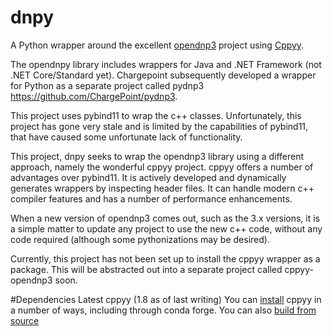 # dnpy
A Python wrapper around the excellent [opendnp3](https://github.com/dnp3/opendnp3) project using [Cppyy](https://cppyy.readthedocs.io/en/latest/index.html).

The opendnpy library includes wrappers for Java and .NET Framework (not .NET Core/Standard yet).  Chargepoint subsequently developed a wrapper for Python as a separate project called pydnp3 https://github.com/ChargePoint/pydnp3.

This project uses pybind11 to wrap the c++ classes.  Unfortunately, this project has gone very stale and is limited by the capabilities of pybind11, that have caused some unfortunate lack of functionality.

This project, dnpy seeks to wrap the opendnp3 library using a different approach, namely the wonderful cppyy project.  cppyy offers a number of advantages over pybind11.  It is actively developed and dynamically generates wrappers by inspecting header files.  It can handle modern c++ compiler features and has a number of performance enhancements.

When a new version of opendnp3 comes out, such as the 3.x versions, it is a simple matter to update any project to use the new c++ code, without any code required (although some pythonizations may be desired).

Currently, this project has not been set up to install the cppyy wrapper as a package.  This will be abstracted out into a separate project called cppyy-opendnp3 soon.

#Dependencies
Latest cppyy (1.8 as of last writing)
You can [install](https://cppyy.readthedocs.io/en/latest/installation.html) cppyy in a number of ways, including through conda forge.  You can also [build from source](https://cppyy.readthedocs.io/en/latest/repositories.html)
